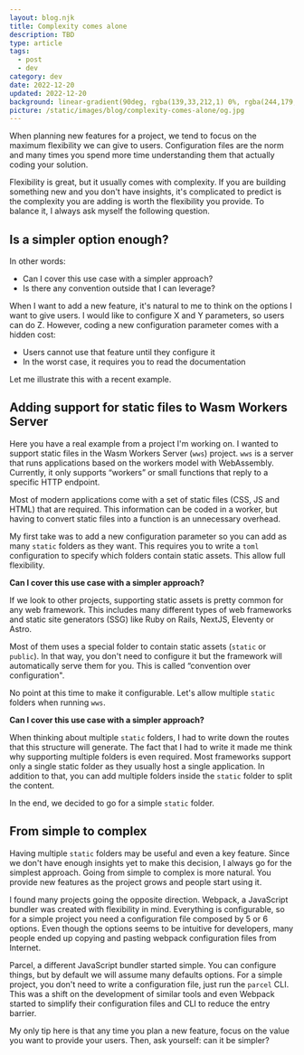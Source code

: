 ```yaml
---
layout: blog.njk
title: Complexity comes alone
description: TBD
type: article
tags:
  - post
  - dev
category: dev
date: 2022-12-20
updated: 2022-12-20
background: linear-gradient(90deg, rgba(139,33,212,1) 0%, rgba(244,179,53,1) 100%);
picture: /static/images/blog/complexity-comes-alone/og.jpg
---
```


When planning new features for a project, we tend to focus on the maximum flexibility we can give to users. Configuration files are the norm and many times you spend more time understanding them that actually coding your solution.

Flexibility is great, but it usually comes with complexity. If you are building something new and you don't have insights, it's complicated to predict is the complexity you are adding is worth the flexibility you provide. To balance it, I always ask myself the following question.

## Is a simpler option enough?

In other words: 

- Can I cover this use case with a simpler approach?
- Is there any convention outside that I can leverage?

When I want to add a new feature, it's natural to me to think on the options I want to give users. I would like to configure X and Y parameters, so users can do Z. However, coding a new configuration parameter comes with a hidden cost:

- Users cannot use that feature until they configure it
- In the worst case, it requires you to read the documentation

Let me illustrate this with a recent example.

## Adding support for static files to Wasm Workers Server

Here you have a real example from a project I'm working on. I wanted to support static files in the Wasm Workers Server (`wws`) project. `wws` is a server that runs applications based on the workers model with WebAssembly. Currently, it only supports “workers” or small functions that reply to a specific HTTP endpoint.

Most of modern applications come with a set of static files (CSS, JS and HTML) that are required. This information can be coded in a worker, but having to convert static files into a function is an unnecessary overhead. 

My first take was to add a new configuration parameter so you can add as many `static` folders as they want. This requires you to write a `toml` configuration to specify which folders contain static assets. This allow full flexibility.

**Can I cover this use case with a simpler approach?**

If we look to other projects, supporting static assets is pretty common for any web framework. This includes many different types of web frameworks and static site generators (SSG) like Ruby on Rails, NextJS, Eleventy or Astro.

Most of them uses a special folder to contain static assets (`static` or `public`). In that way, you don't need to configure it but the framework will automatically serve them for you. This is called “convention over configuration". 

No point at this time to make it configurable. Let's allow multiple `static` folders when running `wws`.

**Can I cover this use case with a simpler approach?**

When thinking about multiple `static` folders, I had to write down the routes that this structure will generate. The fact that I had to write it made me think why supporting multiple folders is even required. Most frameworks support only a single static folder as they usually host a single application. In addition to that, you can add multiple folders inside the `static` folder to split the content.

In the end, we decided to go for a simple `static` folder.

## From simple to complex

Having multiple `static` folders may be useful and even a key feature. Since we don't have enough insights yet to make this decision, I always go for the simplest approach. Going from simple to complex is more natural. You provide new features as the project grows and people start using it.

I found many projects going the opposite direction. Webpack, a JavaScript bundler was created with flexibility in mind. Everything is configurable, so for a simple project you need a configuration file composed by 5 or 6 options. Even though the options seems to be intuitive for developers, many people ended up copying and pasting webpack configuration files from Internet. 

Parcel, a different JavaScript bundler started simple. You can configure things, but by default we will assume many defaults options. For a simple project, you don't need to write a configuration file, just run the `parcel` CLI. This was a shift on the development of similar tools and even Webpack started to simplify their configuration files and CLI to reduce the entry barrier.

My only tip here is that any time you plan a new feature, focus on the value you want to provide your users. Then, ask yourself: can it be simpler?